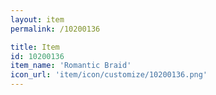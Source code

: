 ```yaml
---
layout: item
permalink: /10200136

title: Item
id: 10200136
item_name: 'Romantic Braid'
icon_url: 'item/icon/customize/10200136.png'
---
```

